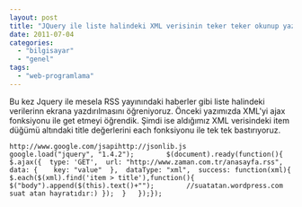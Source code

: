 ```yaml
---
layout: post
title: "JQuery ile liste halindeki XML verisinin teker teker okunup yazılması"
date: 2011-07-04
categories: 
  - "bilgisayar"
  - "genel"
tags: 
  - "web-programlama"
---
```


Bu kez Jquery ile mesela RSS yayınındaki haberler gibi liste halindeki verilerinn ekrana yazdırılmasını öğreniyoruz. Önceki yazımızda XML'yi ajax fonksiyonu ile get etmeyi öğrendik. Şimdi ise aldığımız XML verisindeki item düğümü altındaki title değerlerini each fonksiyonu ile tek tek bastırıyoruz.  

```
http://www.google.com/jsapihttp://jsonlib.js            google.load("jquery", "1.4.2");        $(document).ready(function(){	$.ajax({  type: 'GET',  url: "http://www.zaman.com.tr/anasayfa.rss",  data: {    key: "value"  },  dataType: "xml",  success: function(xml){	$.each($(xml).find('item > title'),function(){		$("body").append($(this).text()+"");        //suatatan.wordpress.com suat atan hayratıdır:)	});  }   });});        
```

